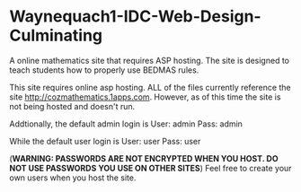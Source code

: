 # Waynequach1-IDC-Web-Design-Culminating
A online mathematics site that requires ASP hosting. The site is designed to teach students how to properly use BEDMAS rules.

This site requires online asp hosting. 
ALL of the files currently reference the site http://cozmathematics.1apps.com.
However, as of this time the site is not being hosted and doesn't run.

Addtionally, the default admin login is
User: admin
Pass: admin

While the default user login is
User: user
Pass: user

(**WARNING: PASSWORDS ARE NOT ENCRYPTED WHEN YOU HOST. DO NOT USE PASSWORDS YOU USE ON OTHER SITES**)
Feel free to create your own users when you host the site.
